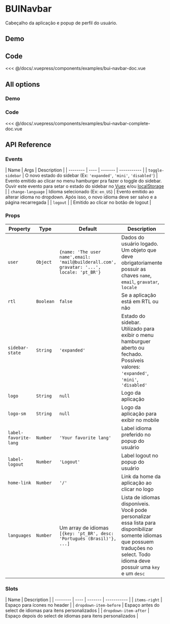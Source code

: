 # BUINavbar

Cabeçalho da aplicação e popup de perfil do usuário.

## Demo
<Demo componentName="examples-bui-navbar-doc" />

## Code
<SourceCode>
<<< @/docs/.vuepress/components/examples/bui-navbar-doc.vue
</SourceCode>

## All options

### Demo
<Demo componentName="examples-bui-navbar-complete-doc" />

### Code
<SourceCode>
<<< @/docs/.vuepress/components/examples/bui-navbar-complete-doc.vue
</SourceCode>

## API Reference

### Events
| Name | Args | Description |
| -------- | ---- | ------- | ----------- |
| `toggle-sidebar` | O novo estado do sidebar (Ex: `'expanded'`, `'mini'`, `'disabled'`) | Evento emitido ao clicar no menu hamburger pra fazer o toggle do sidebar. Ouvir este evento para setar o estado do sidebar no [Vuex](https://vuex.vuejs.org/) e/ou [localStorage](https://developer.mozilla.org/pt-BR/docs/Web/API/Window/Window.localStorage) |
| `change-language` | Idioma selecionado (Ex: `en_US`) |  Evento emitido ao alterar idioma no dropdown. Após isso, o novo idioma deve ser salvo e a página recarregada |
| `logout` | | Emitido ao clicar no botão de logout |


### Props
| Property | Type | Default | Description |
| -------- | ---- | ------- | ----------- |
| `user` | `Object` | `{name: 'The user name',email: 'mail@builderall.com', gravatar: '...', locale: 'pt_BR'}` | Dados do usuário logado. Um objeto que deve obrigatoriamente possuir as chaves `name`, `email`, `gravatar`, `locale`  |
| `rtl` | `Boolean` | `false` | Se a aplicação está em RTL ou não |
| `sidebar-state` | `String` | `'expanded'` | Estado do sidebar. Utilizado para exibir o menu hamburguer aberto ou fechado. Possíveis valores: `'expanded'`, `'mini'`, `'disabled'` |
| `logo` | `String` | `null` | Logo da aplicação |
| `logo-sm` | `String` | `null` | Logo da aplicação para exibir no mobile |
| `label-favorite-lang` | `Number` | `'Your favorite lang'` | Label idioma preferido no popup do usuário|
| `label-logout` | `Number` | `'Logout'` | Label logout no popup do usuário |
| `home-link` | `Number` | `'/'` | Link da home da aplicação ao clicar no logo |
| `languages` | `Number` | Um array de idiomas `[{key: 'pt_BR', desc: 'Português (Brasil)'}, ...]` | Lista de idiomas disponíveis. Você pode personalizar essa lista para disponibilizar somente idiomas que possuem traduções no select. Todo idioma deve possuir uma `key` e um `desc` |

### Slots
| Name | Description |
| -------- | ---- | ------- | ----------- |
| `items-right` | Espaço para ícones no header |
| `dropdown-item-before` | Espaço antes do select de idiomas para itens personalizados |
| `dropdown-item-after` | Espaço depois do select de idiomas para itens personalizados |

